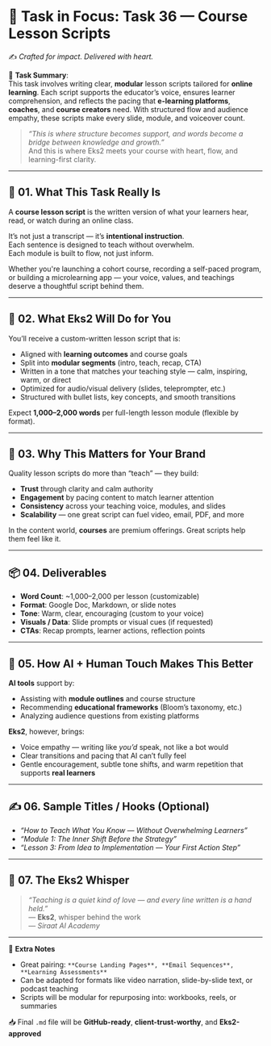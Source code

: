 # 🎯 **Task in Focus: Task 36 — Course Lesson Scripts**  
✍️ *Crafted for impact. Delivered with heart.*

📌 **Task Summary**:  
This task involves writing clear, **modular** lesson scripts tailored for **online learning**. Each script supports the educator’s voice, ensures learner comprehension, and reflects the pacing that **e-learning platforms**, **coaches**, and **course creators** need. With structured flow and audience empathy, these scripts make every slide, module, and voiceover count.  

> _“This is where structure becomes support, and words become a bridge between knowledge and growth.”_  
And this is where Eks2 meets your course with heart, flow, and learning-first clarity.

---

## 🧭 01. What This Task Really Is  
A **course lesson script** is the written version of what your learners hear, read, or watch during an online class.  

It’s not just a transcript — it’s **intentional instruction**.  
Each sentence is designed to teach without overwhelm.  
Each module is built to flow, not just inform.  

Whether you're launching a cohort course, recording a self-paced program, or building a microlearning app — your voice, values, and teachings deserve a thoughtful script behind them.

---

## 💼 02. What Eks2 Will Do for You  
You’ll receive a custom-written lesson script that is:

- Aligned with **learning outcomes** and course goals  
- Split into **modular segments** (intro, teach, recap, CTA)  
- Written in a tone that matches your teaching style — calm, inspiring, warm, or direct  
- Optimized for audio/visual delivery (slides, teleprompter, etc.)  
- Structured with bullet lists, key concepts, and smooth transitions  

Expect **1,000–2,000 words** per full-length lesson module (flexible by format).

---

## 🎯 03. Why This Matters for Your Brand  
Quality lesson scripts do more than “teach” — they build:

- **Trust** through clarity and calm authority  
- **Engagement** by pacing content to match learner attention  
- **Consistency** across your teaching voice, modules, and slides  
- **Scalability** — one great script can fuel video, email, PDF, and more  

In the content world, **courses** are premium offerings. Great scripts help them feel like it.

---

## 📦 04. Deliverables  
- **Word Count**: ~1,000–2,000 per lesson (customizable)  
- **Format**: Google Doc, Markdown, or slide notes  
- **Tone**: Warm, clear, encouraging (custom to your voice)  
- **Visuals / Data**: Slide prompts or visual cues (if requested)  
- **CTAs**: Recap prompts, learner actions, reflection points

---

## 🤖 05. How AI + Human Touch Makes This Better  
**AI tools** support by:

- Assisting with **module outlines** and course structure  
- Recommending **educational frameworks** (Bloom’s taxonomy, etc.)  
- Analyzing audience questions from existing platforms

**Eks2**, however, brings:

- Voice empathy — writing like *you’d* speak, not like a bot would  
- Clear transitions and pacing that AI can’t fully feel  
- Gentle encouragement, subtle tone shifts, and warm repetition that supports **real learners**

---

## ✍️ 06. Sample Titles / Hooks (Optional)  
- *“How to Teach What You Know — Without Overwhelming Learners”*  
- *“Module 1: The Inner Shift Before the Strategy”*  
- *“Lesson 3: From Idea to Implementation — Your First Action Step”*

---

## 🧡 07. The Eks2 Whisper  
> _“Teaching is a quiet kind of love — and every line written is a hand held.”_  
> — **Eks2**, whisper behind the work  
> — *Siraat AI Academy*

---

🎁 **Extra Notes**  
- Great pairing: `**Course Landing Pages**, **Email Sequences**, **Learning Assessments**`  
- Can be adapted for formats like video narration, slide-by-slide text, or podcast teaching  
- Scripts will be modular for repurposing into: workbooks, reels, or summaries

📥 Final `.md` file will be **GitHub-ready**, **client-trust-worthy**, and **Eks2-approved**
